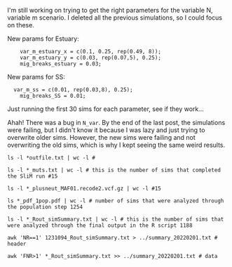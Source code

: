 
I'm still working on trying to get the right parameters for the variable N, variable m scenario.
I deleted all the previous simulations, so I could focus on these.

New params for Estuary:
```
	var_m_estuary_x = c(0.1, 0.25, rep(0.49, 8));
	var_m_estuary_y = c(0.03, rep(0.07,5), 0.25);
	mig_breaks_estuary = 0.03;
```

New params for SS:
```
  var_m_ss = c(0.01, rep(0.03,8), 0.25);
	mig_breaks_SS = 0.01;
```

Just running the first 30 sims for each parameter, see if they work...

Ahah! There was a bug in `N_var`. By the end of the last post, the simulations were failing, but I didn't know it because I was lazy and just trying to overwrite 
older sims. However, the new sims were failing and not overwriting the old sims, which is why I kept seeing the same weird results.

```
ls -l *outfile.txt | wc -l #

ls -l *_muts.txt | wc -l # this is the number of sims that completed the SliM run #15

ls -l *_plusneut_MAF01.recode2.vcf.gz | wc -l #15

ls *_pdf_1pop.pdf | wc -l # number of sims that were analyzed through the population step 1254

ls -l *_Rout_simSummary.txt | wc -l # this is the number of sims that were analyzed through the final output in the R script 1188

awk 'NR==1' 1231094_Rout_simSummary.txt > ../summary_20220201.txt # header

awk 'FNR>1' *_Rout_simSummary.txt >> ../summary_20220201.txt # data
```

